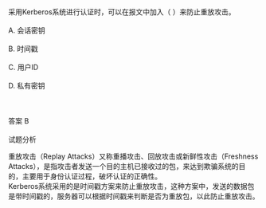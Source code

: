 <div class="detail lh2">采用Kerberos系统进行认证时，可以在报文中加入（  ）来防止重放攻击。<br/><br/>A. 会话密钥<br/><br/>B. 时间戳<br/><br/>C. 用户ID<br/><br/>D. 私有密钥<br/><br/><br/><br/>答案 B<br/><br/>试题分析<br/><p>重放攻击（Replay Attacks）又称重播攻击、回放攻击或新鲜性攻击（Freshness Attacks），是指攻击者发送一个目的主机已接收过的包，来达到欺骗系统的目的，主要用于身份认证过程，破坏认证的正确性。<br/>
Kerberos系统采用的是时间戳方案来防止重放攻击，这种方案中，发送的数据包是带时间戳的，服务器可以根据时间戳来判断是否为重放包，以此防止重放攻击。<br/></p></div>